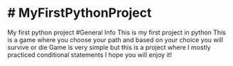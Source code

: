 <h1> # MyFirstPythonProject </h1>

<p1>My first python project</p1>
<p2> #General Info
This is my first project in python This is a game where you choose your path and based on your choice you will survive or die
Game is very simple but this is a project where I mostly practiced conditional statements
I hope you will enjoy it! </p2>


